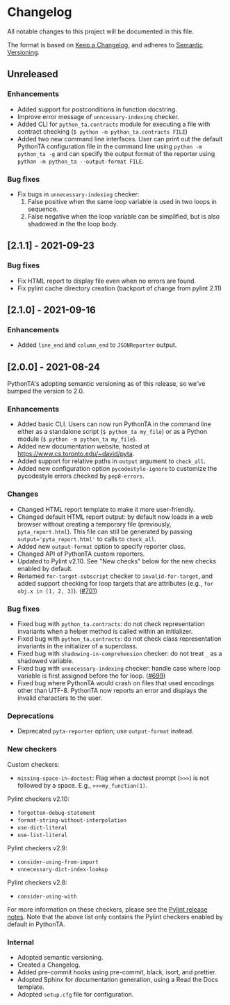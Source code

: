 # Changelog

All notable changes to this project will be documented in this file.

The format is based on [Keep a Changelog](https://keepachangelog.com/en/1.0.0/),
and adheres to [Semantic Versioning](https://semver.org/spec/v2.0.0.html).

## Unreleased

### Enhancements

- Added support for postconditions in function docstring.
- Improve error message of `unncessary-indexing` checker.
- Added CLI for `python_ta.contracts` module for executing a file with contract checking
  (`$ python -m python_ta.contracts FILE`)
- Added two new command line interfaces. User can print out the default PythonTA configuration file in the command line using `python -m python_ta -g` and can specify the output format of the reporter using `python -m python_ta --output-format FILE`.

### Bug fixes

- Fix bugs in `unnecessary-indexing` checker:
  1. False positive when the same loop variable is used in two loops in sequence.
  2. False negative when the loop variable can be simplified, but is also shadowed in the
     the loop body.

## [2.1.1] - 2021-09-23

### Bug fixes

- Fix HTML report to display file even when no errors are found.
- Fix pylint cache directory creation (backport of change from pylint 2.11)

## [2.1.0] - 2021-09-16

### Enhancements

- Added `line_end` and `column_end` to `JSONReporter` output.

## [2.0.0] - 2021-08-24

PythonTA's adopting semantic versioning as of this release, so we've bumped the version to 2.0.

### Enhancements

- Added basic CLI. Users can now run PythonTA in the command line either as a standalone
  script (`$ python_ta my_file`) or as a Python module (`$ python -m python_ta my_file`).
- Added new documentation website, hosted at <https://www.cs.toronto.edu/~david/pyta>.
- Added support for relative paths in `output` argument to `check_all`.
- Added new configuration option `pycodestyle-ignore` to customize the pycodestyle errors
  checked by `pep8-errors`.

### Changes

- Changed HTML report template to make it more user-friendly.
- Changed default HTML report output: by default now loads in a web browser without creating
  a temporary file (previously, `pyta_report.html`). This file can still be generated by passing
  `output='pyta_report.html'` to calls to `check_all`.
- Added new `output-format` option to specify reporter class.
- Changed API of PythonTA custom reporters.
- Updated to Pylint v2.10. See "New checks" below for the new checks enabled by default.
- Renamed `for-target-subscript` checker to `invalid-for-target`, and added support checking for
  loop targets that are attributes (e.g., `for obj.x in [1, 2, 3]`).
  ([#701](https://github.com/pyta-uoft/pyta/issues/701))

### Bug fixes

- Fixed bug with `python_ta.contracts`: do not check representation invariants
  when a helper method is called within an initializer.
- Fixed bug with `python_ta.contracts`: do not check class representation invariants in the
  initializer of a superclass.
- Fixed bug with `shadowing-in-comprehension` checker: do not treat `_` as a shadowed variable.
- Fixed bug with `unnecessary-indexing` checker: handle case where loop variable is first assigned
  before the for loop.
  ([#699](https://github.com/pyta-uoft/pyta/issues/699))
- Fixed bug where PythonTA would crash on files that used encodings other than UTF-8.
  PythonTA now reports an error and displays the invalid characters to the user.

### Deprecations

- Deprecated `pyta-reporter` option; use `output-format` instead.

### New checkers

Custom checkers:

- `missing-space-in-doctest`: Flag when a doctest prompt (`>>>`) is not followed by a space.
  E.g., `>>>my_function(1)`.

Pylint checkers v2.10:

- `forgotten-debug-statement`
- `format-string-without-interpolation`
- `use-dict-literal`
- `use-list-literal`

Pylint checkers v2.9:

- `consider-using-from-import`
- `unnecessary-dict-index-lookup`

Pylint checkers v2.8:

- `consider-using-with`

For more information on these checkers, please see the
[Pylint release notes](http://pylint.pycqa.org/en/latest/whatsnew/index.html).
Note that the above list only contains the Pylint checkers enabled by default in PythonTA.

### Internal

- Adopted semantic versioning.
- Created a Changelog.
- Added pre-commit hooks using pre-commit, black, isort, and prettier.
- Adopted Sphinx for documentation generation, using a Read the Docs template.
- Adopted `setup.cfg` file for configuration.
